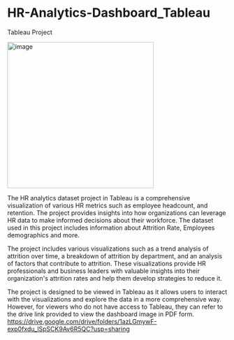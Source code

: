 # HR-Analytics-Dashboard_Tableau
Tableau Project

<img width="335" alt="image" src="https://user-images.githubusercontent.com/123284935/236047073-c37cc991-d530-4c69-ac30-3929ed02bdc0.png">


The HR analytics dataset project in Tableau is a comprehensive visualization of various HR metrics such as employee headcount, and retention. The project provides insights into how organizations can leverage HR data to make informed decisions about their workforce. The dataset used in this project includes information about Attrition Rate, Employees demographics and more.

The project includes various visualizations such as a trend analysis of attrition over time, a breakdown of attrition by department, and an analysis of factors that contribute to attrition. These visualizations provide HR professionals and business leaders with valuable insights into their organization's attrition rates and help them develop strategies to reduce it.


The project is designed to be viewed in Tableau as it allows users to interact with the visualizations and explore the data in a more comprehensive way. 
However, for viewers who do not have access to Tableau, they can refer to the drive link provided to view the dashboard image in PDF form.
https://drive.google.com/drive/folders/1azLGmywF-exp0fxdu_lSpSCK9Av6R5QC?usp=sharing
